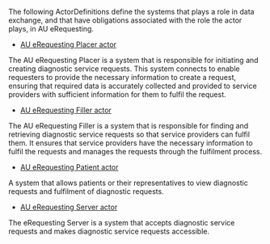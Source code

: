The following ActorDefinitions define the systems that plays a role in data exchange, and that have obligations associated with the role the actor plays, in AU eRequesting.

- [AU eRequesting Placer actor](ActorDefinition-au-erequesting-actor-placer.html)

The AU eRequesting Placer is a system that is responsible for initiating and creating diagnostic service requests. This system connects to enable requesters to provide the necessary information to create a request, ensuring that required data is accurately collected and provided to service providers with sufficient information for them to fulfil the request.  

- [AU eRequesting Filler actor](ActorDefinition-au-erequesting-actor-filler.html)

The AU eRequesting Filler is a system that is responsible for finding and retrieving diagnostic service requests so that service providers can fulfil them. It ensures that service providers have the necessary information to fulfil the requests and manages the requests through the fulfilment process.

- [AU eRequesting Patient actor](ActorDefinition-au-erequesting-actor-patient.html)

A system that allows patients or their representatives to view diagnostic requests and fulfilment of diagnostic requests.

- [AU eRequesting Server actor](ActorDefinition-au-erequesting-actor-server.html)

The eRequesting Server is a system that accepts diagnostic service requests and makes diagnostic service requests accessible.

